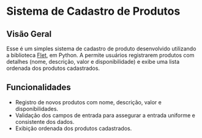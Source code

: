 # Sistema de Cadastro de Produtos 

## Visão Geral

Esse é um simples sistema de cadastro de produto desenvolvido utilizando a biblioteca [Flet](https://flet.dev/), 
em Python. A permite usuários registrarem produtos com detalhes (nome, descrição, valor e disponibilidade) e exibe uma 
lista ordenada dos produtos cadastrados.


## Funcionalidades

- Registro de novos produtos com nome, descrição, valor e disponibilidades.
- Validação dos campos de entrada para assegurar a entrada uniforme e consistente dos dados.
- Exibição ordenada dos produtos cadastrados.





